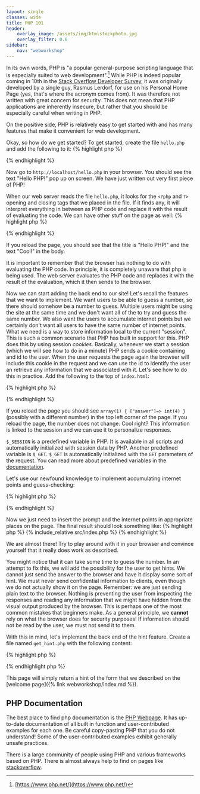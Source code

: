 ```yaml
---
layout: single
classes: wide
title: PHP 101
header:
    overlay_image: /assets/img/htmlstockphoto.jpg
    overlay_filter: 0.6
sidebar:
    nav: "webworkshop"
---
```

In its own words, PHP is "a popular general-purpose scripting language that is especially suited to web development".[^1]
While PHP is indeed popular coming in 10th in the [Stack Overflow Developer Survey](https://survey.stackoverflow.co/2022/#most-popular-technologies-language), 
it was originally developed by a single guy, Rasmus Lerdorf, for use on his Personal Home Page (yes, that's where the acronym comes from).
It was therefore not written with great concern for security. 
This does not mean that PHP applications are inherently insecure, but rather that you should be especially careful when writing in PHP.

On the positive side, PHP is relatively easy to get started with and has many features that make it convenient for web development.

Okay, so how do we get started? To get started, create the file `hello.php` and add the following to it:
{% highlight php %}
<?php
    echo 'Hello PHP!';
?>
{% endhighlight %}

Now go to `http://localhost/hello.php` in your browser. You should see the text "Hello PHP!" pop up on screen.
We have just written out very first piece of PHP!

When our web server reads the file `hello.php`, it looks for the `<?php` and `?>` opening and closing tags that we placed in the file.
If it finds any, it will interpret everything in between as PHP code and replace it with the result of evaluating the code.
We can have other stuff on the page as well:
{% highlight php %}
<!DOCTYPE html>
<html>
    <head>
        <title> <?php echo 'Hello PHP!'; ?></title>
    </head>
    <body>
        <?php echo 'Cool!'; ?>
    </body>
</html>
{% endhighlight %}

If you reload the page, you should see that the title is "Hello PHP!" and the text "Cool!" in the body.

It is important to remember that the browser has nothing to do with evaluating the PHP code.
In principle, it is completely unaware that php is being used.
The web server evaluates the PHP code and replaces it with the result of the evaluation, which it then sends to the browser.

Now we can start adding the back end to our site! Let's recall the features that we want to implement.
We want users to be able to guess a number, so there should somehow be a number to guess.
Multiple users might be using the site at the same time and we don't want all of the to try and guess the same number.
We also want the users to accumulate internet points but we certainly don't want all users to have the same number of internet points.
What we need is a way to store information local to the current "session".
This is such a common scenario that PHP has built in support for this.
PHP does this by using session *cookies*. Basically, whenever we start a session (which we will see how to do in a minute) PHP sends a cookie containing and id to the user.
When the user requests the page again the browser will include this cookie in the request and we can use the id to identify the user an retrieve any information that we associated with it.
Let's see how to do this in practice. Add the following to the top of `index.html`:

{% highlight php %}
<?php
    //Start the session
    session_start();

    // We check if an "answer" is already associated with this session. 
    // If this is not the case, we geenrate one randomly.
    // You can read the documentation for isset here: https://www.php.net/manual/en/function.isset.php
    if (!isset($_SESSION["answer"])) {
        $_SESSION["answer"] = random_int(0,10);
    }

    // This is just to show what is actually stored in the $_SESSION variable.
    var_dump($_SESSION);
?>
{% endhighlight %}

If you reload the page you should see `array(1) { ["answer"]=> int(4) }` (possibly with a different number) in the top left corner of the page.
If you reload the page, the number does not change. Cool right? This information is linked to the session and we can use it to personalize responses.

`$_SESSION` is a predefined variable in PHP. It is available in all scripts and automatically initialized with session data by PHP.
Another predefined variable is `$_GET`. `$_GET` is automatically initialized with the `GET` parameters of the request.
You can read more about predefined variables in the [documentation](https://www.php.net/manual/en/reserved.variables.php).

Let's use our newfound knowledge to implement accumulating internet points and guess-checking:

{% highlight php %}
<?php
//Start the session
session_start();

// We check if an "answer" is already associated with this session. 
// If this is not the case, we geenrate one randomly.
// You can read the documentation for isset here: https://www.php.net/manual/en/function.isset.php
if (!isset($_SESSION["answer"])) {
    $_SESSION["answer"] = random_int(0,10);
}

// If "internet_points" is not set, we initialize it to 0.
if (!isset($_SESSION["internet_points"])) {
    $_SESSION["internet_points"] = 0;
}

// Generate a prompt to inform the user about the result of their guess.
// By default, we just tell the user to submit a guess.
$prompt = "Try to guess the number by entering it above and hitting submit";

// If the users submitted a guess
if (isset($_GET["guess"])) {
    $guess = $_GET["guess"];

    // Convert the answer to a string for comparison. GET parameters are always strings
    $answer = strval($_SESSION["answer"]);

    if ($guess == $answer) {
        $prompt = "You got it!";

        // Award the user with an internet point.
        $_SESSION["internet_points"]++;

        // Generate a new answer
        $_SESSION["answer"] = random_int(0, 10);
    } else {
        // If the user did not guess correctly, tell the user to try again.
        $prompt = "Oh no! Try again";
    }
}
?>
{% endhighlight %}

Now we just need to insert the prompt and the internet points in appropriate places on the page. The final result should look something like:
{% highlight php %}
{% include_relative src/index.php %}
{% endhighlight %}

We are almost there! Try to play around with it in your browser and convince yourself that it really does work as described.

You might notice that it can take some time to guess the number. 
In an attempt to fix this, we will add the possibility for the user to get hints.
We cannot just send the answer to the browser and have it display some sort of hint.
We must never send confidential information to clients, even though we do not actually show it on the page.
Remember: we are just sending plain text to the browser. Nothing is preventing the user from inspecting the responses and reading any information that we might have hidden from the visual output produced by the browser.
This is perhaps one of the most common mistakes that beginners make.
As a general principle, we **cannot** rely on what the browser does for security purposes!
If information should not be read by the user, we must not send it to them.

With this in mind, let's implement the back end of the hint feature. Create a file named `get_hint.php` with the following content:

{% highlight php %}
<?php
session_start();

if (!isset($_SESSION["answer"])) {
    http_response_code(302);
    header("Location: /index.php");
    exit;
}

$answer = $_SESSION["answer"];

if ($answer <= 5) {
    echo "The value is between 0 and 5";
} else {
    echo "The value is between 6 and 10";
}
?>
{% endhighlight php %}

This page will simply return a hint of the form that we described on the [welcome page]({% link webworkshop/index.md %}).

## PHP Documentation
The best place to find php documentation is the [PHP Webpage](https://www.php.net/docs.php).
It has up-to-date documentation of all built in function and user-contributed examples for each one.
Be careful copy-pasting PHP that you do not understand! Some of the user-contributed examples exhibit generally unsafe practices.

There is a large community of people using PHP and various frameworks based on PHP. There is almost always help to find on pages like [stackoverflow](https://stackoverflow.com/).

[^1]: [https://www.php.net/](https://www.php.net/)


